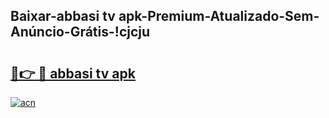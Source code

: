 
## Baixar-abbasi tv apk-Premium-Atualizado-Sem-Anúncio-Grátis-!cjcju

# <h2><a href="https://andorid.site?title=abbasi_tv_apk&ref=27">🔗👉 🔴 abbasi tv apk</a></h2>

[![acn](https://github.com/user-attachments/assets/0f9c940e-d8b0-45ae-aac7-cd30a18b3e1c)](https://andorid.site?title=abbasi_tv_apk&ref=27)

